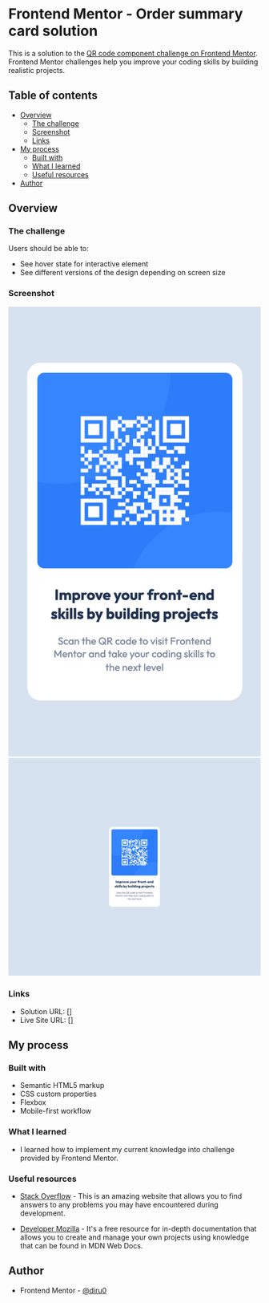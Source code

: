 # Frontend Mentor - Order summary card solution

This is a solution to the [QR code component challenge on Frontend Mentor](https://www.frontendmentor.io/challenges/qr-code-component-iux_sIO_H). Frontend Mentor challenges help you improve your coding skills by building realistic projects.

## Table of contents

- [Overview](#overview)
  - [The challenge](#the-challenge)
  - [Screenshot](#screenshot)
  - [Links](#links)
- [My process](#my-process)
  - [Built with](#built-with)
  - [What I learned](#what-i-learned)
  - [Useful resources](#useful-resources)
- [Author](#author)

## Overview

### The challenge

Users should be able to:

- See hover state for interactive element
- See different versions of the design depending on screen size

### Screenshot

![](images/mobile-design-preview.png)
![](images/desktop-design-preview.png)

### Links

- Solution URL: []
- Live Site URL: []

## My process

### Built with

- Semantic HTML5 markup
- CSS custom properties
- Flexbox
- Mobile-first workflow

### What I learned

- I learned how to implement my current knowledge into challenge provided by Frontend Mentor.

### Useful resources

- [Stack Overflow](https://stackoverflow.com/) - This is an amazing website that allows you to find answers to any problems you may have encountered during development.

- [Developer Mozilla](https://developer.mozilla.org/en-US/) - It's a free resource for in-depth documentation that allows you to create and manage your own projects using knowledge that can be found in MDN Web Docs.

## Author

- Frontend Mentor - [@diru0](https://www.frontendmentor.io/profile/diru0)
